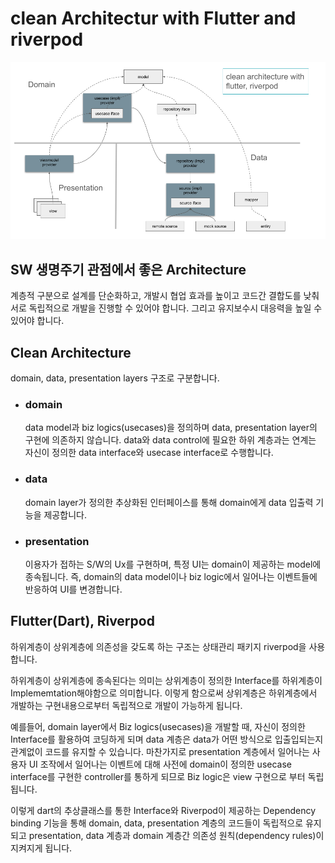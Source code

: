 # clean Architectur with Flutter and riverpod

![Clean Architecture](./clean_architecture.png)

## SW 생명주기 관점에서 좋은 Architecture

계층적 구분으로 설계를 단순화하고, 개발시 협업 효과를 높이고 코드간 결합도를 낮춰 서로 독립적으로 개발을 진행할 수 있어야 합니다. 그리고 유지보수시 대응력을 높일 수 있어야 합니다.

## Clean Architecture

domain, data, presentation layers 구조로 구분합니다.

- ### domain
  data model과 biz logics(usecases)을 정의하며 data, presentation layer의 구현에 의존하지 않습니다.
  data와 data control에 필요한 하위 계층과는 연계는 자신이 정의한 data interface와 usecase interface로 수행합니다.
- ### data
  domain layer가 정의한 추상화된 인터페이스를 통해 domain에게 data 입출력 기능을 제공합니다.
- ### presentation
  이용자가 접하는 S/W의 Ux를 구현하며, 특정 UI는 domain이 제공하는 model에 종속됩니다. 즉, domain의 data model이나 biz logic에서 일어나는 이벤트들에 반응하여 UI를 변경합니다.

## Flutter(Dart), Riverpod

하위계층이 상위계층에 의존성을 갖도록 하는 구조는 상태관리 패키지 riverpod을 사용합니다.

하위계층이 상위계층에 종속된다는 의미는 상위계층이 정의한 Interface를 하위계층이 Implememtation해야함으로 의미합니다. 이렇게 함으로써 상위계층은 하위계층에서 개발하는 구현내용으로부터 독립적으로 개발이 가능하게 됩니다.

예를들어, domain layer에서 Biz logics(usecases)을 개발할 때, 자신이 정의한 Interface를 활용하여 코딩하게 되며 data 계층은 data가 어떤 방식으로 입출입되는지 관계없이 코드를 유지할 수 있습니다.
마찬가지로 presentation 계층에서 일어나는 사용자 UI 조작에서 일어나는 이벤트에 대해 사전에 domain이 정의한 usecase interface를 구현한 controller를 통하게 되므로 Biz logic은 view 구현으로 부터 독립됩니다.

이렇게 dart의 추상클래스를 통한 Interface와 Riverpod이 제공하는 Dependency binding 기능을 통해 domain, data, presentation 계층의 코드들이 독립적으로 유지되고 presentation, data 계층과 domain 계층간 의존성 원칙(dependency rules)이 지켜지게 됩니다.
